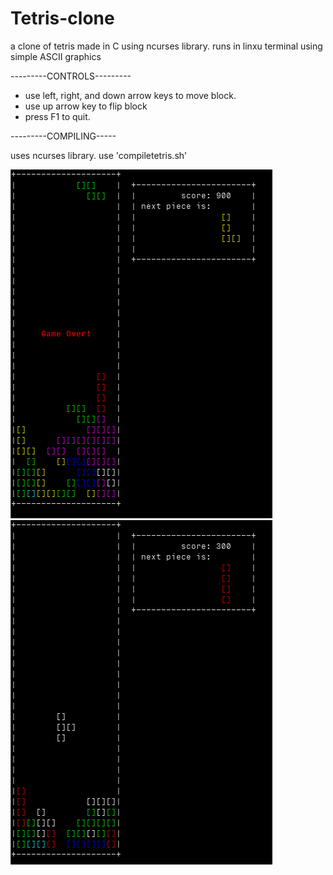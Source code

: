 # Tetris-clone
a clone of tetris made in C using ncurses library. runs in linxu terminal using simple ASCII graphics 

---------CONTROLS---------
- use left, right, and down arrow keys to move block.
- use up arrow key to flip block
- press F1 to quit.



---------COMPILING-----

uses ncurses library.
use 'compiletetris.sh' 

![screenshot1](/Screenshot_1.png)
![screenshot1](/Screenshot_2.png)
